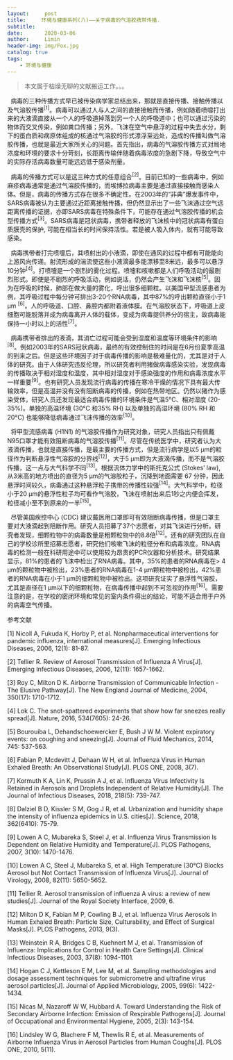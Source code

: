 ```yaml
---
layout:     post                  
title:     环境与健康系列(八)——关于病毒的气溶胶携带传播.
subtitle: 
date:       2020-03-06
author:     Limin                    
header-img: img/Fox.jpg    
catalog: true                     
tags:                             
    - 环境与健康
---
```


> 本文属于枯燥无聊的文献搬运工作。。。

&nbsp; 病毒的三种传播方式早已被传染病学家总结出来，那就是直接传播、接触传播以及气溶胶传播<sup>[1]</sup>。病毒可以通过人与人之间的直接接触而传播，例如随着喷嚏打出来的大液滴直接从一个人的呼吸道掉落到另一个人的呼吸道中；也可以通过污染的物体而交叉传染，例如粪口传播；另外，飞沫在空气中悬浮的过程中失去水分，剩下的蛋白质和病原体组成的核通过气溶胶的形式漂浮至远处，造成的传播叫做气溶胶传播，也就是最近大家所关心的问题。首先指出，病毒的气溶胶传播方式对局地浓度和环境的要求十分苛刻，长距离传输伴随着病毒浓度的急剧下降，导致空气中的实际存活病毒数量可能远远低于感染剂量。

&nbsp; 病毒的传播方式可以是这三种方式的任意组合<sup>[2]</sup>。目前已知的一些病毒中，例如麻疹病毒通常是通过气溶胶传播的，而埃博拉病毒主要是通过直接接触而感染人体。但是，病毒的传播方式存在很多不确定性。在2003年的“非典”爆发事件中，SARS病毒被认为主要通过近距离接触传播，但仍然显示出了一些飞沫通过空气远距离传播的证据，亦即SARS病毒在特殊条件下，可能存在通过气溶胶传播的机会型传播方式<sup>[3]</sup>。SARS病毒是冠状病毒，携带者释放的飞沫核中的冠状病毒有蛋白质膜壳的保护, 可能在相当长的时间保持活性。若是被人吸入体内，就有可能导致感染。

&nbsp; 病毒携带者打完喷嚏后，其喷射出的小液滴，即使在通风的过程中都有可能能向上游风向传递。射流形成的湍流使这些小液滴最多能漂移至8米远，最多可以悬浮10分钟<sup>[4]</sup>。打喷嚏是一个剧烈的雾化过程。喷嚏和咳嗽都是人们呼吸活动的最剧烈形式。即使是不剧烈的呼吸活动，例如说话，仍然会产生飞沫和飞沫核<sup>[5]</sup>。因为在呼吸的时候，肺部在做大量的雾化，呼出很多细颗粒。以美国甲型流感患者为例，其呼吸过程中每分钟可排出3-20个RNA病毒，其中87%的呼出颗粒直径小于1 µm <sup>[6]</sup>。人的呼吸道、口腔、鼻腔内都附着液体膜。在气溶胶状态下，呼吸道上皮细胞可能脱落并成为病毒离开人体的载体，变成为病毒提供养分的宿主，故病毒能保持一小时以上的活性<sup>[7]</sup>。

&nbsp; 病毒携带者排出的液滴，其消亡过程可能会受到湿度和温度等环境条件的影响<sup>[8]</sup>。例如2003年的SARS冠状病毒，最终的有效控制住的时间是在6月份夏季高温的到来之后。但是这些环境因子对于病毒传播的影响是极难量化的，尤其是对于人体的研究。由于人体研究违反伦理，所以研究者利用猪做病毒感染实验，发现病毒的传播取决于相对湿度和温度，其中相对湿度对于感染强度的作用和病毒浓度水平一样重要<sup>[9]</sup>。也有研究人员发现流行病毒的传播在寒冷干燥的情况下具有最大传输效率，但是高温并没有没有阻断病毒的传播，例如在热带地区。仍然以猪作为感染受体，研究人员还发现最适合病毒传播的环境条件是气温5°C、相对湿度 (20-35%)。单独的高温环境 (30°C 和35% RH) 以及单独的高湿环境 (80% RH 和20°C) 也能够降低病毒通过飞沫传播的效率<sup>[10]</sup>。

&nbsp; 将甲型流感病毒 (H1N1) 的气溶胶传播作为研究对象，研究人员指出只有佩戴N95口罩才能有效阻断病毒的气溶胶传播<sup>[11]</sup>。尽管在传统医学中，研究者认为大液滴传播，也就是直接传播，是最主要的传播方式，但是流行病学是以5 µm的粒径作为判断悬浮性气溶胶的分界线<sup>[12]</sup>，大于5 µm即为大液滴传播，而不是气溶胶传播，这一点与大气科学不同<sup>[13]</sup>。根据流体力学中的斯托克公式 (Stokes’ law), 从3米高的地方喷出的直径为5 µm的气溶胶粒子，沉降到地面需要 67 分钟，因此悬浮时间较久，病毒通过这种悬浮粒子携带的传播性较强<sup>[14]</sup>。大气科学中，粒径小于20 µm的悬浮性粒子均可看作气溶胶，飞沫在喷射出来后1秒之内便会挥发，粒径减小至不到原来的一半<sup>[15]</sup>。

&nbsp; 尽管美国疾控中心 (CDC) 建议戴医用口罩即可有效阻断病毒传播，但是口罩主要对大液滴起到阻断作用。研究人员招募了37个志愿者，对其飞沫进行分析。研究者发现，细颗粒物中的病毒数量是粗颗粒物中的8.8倍<sup>[12]</sup>。还有的研究团队在自己的学校诊所里招募志愿者，研究他们咳嗽飞沫的粒径分布和病毒浓度。RNA病毒的检测一般在科研用途中可以使用较为昂贵的PCR仪器和分析技术。研究结果显示，81%的患者的飞沫中检出了RNA病毒。其中，35%的患者的RNA病毒在> 4 µm的颗粒物中被检出，23%患者的RNA病毒在1-4 µm颗粒物中被检出，42%患者的RNA病毒在小于1 µm的细颗粒物中被检出。这项研究证实了悬浮性气溶胶，尤其是直径在1 µm以下的细颗粒物，在病毒传播中起到不可忽视的作用<sup>[16]</sup>。需要注意的是，在学校的密闭环境和常见的室内条件得出的结论，可能不适合用于户外的病毒空气传播。

参考文献

[1] Nicoll A, Fukuda K, Horby P, et al. Nonpharmaceutical interventions for pandemic influenza, international measures[J]. Emerging Infectious Diseases, 2006, 12(1): 81-87.

[2] Tellier R. Review of Aerosol Transmission of Influenza A Virus[J]. Emerging Infectious Diseases, 2006, 12(11): 1657-1662.

[3] Roy C, Milton D K. Airborne Transmission of Communicable Infection - The Elusive Pathway[J]. The New England Journal of Medicine, 2004, 350(17): 1710-1712.

[4] Lok C. The snot-spattered experiments that show how far sneezes really spread[J]. Nature, 2016, 534(7605): 24-26.

[5] Bourouiba L, Dehandschoewercker E, Bush J W M. Violent expiratory events: on coughing and sneezing[J]. Journal of Fluid Mechanics, 2014, 745: 537-563.

[6] Fabian P, Mcdevitt J, Dehaan W H, et al. Influenza Virus in Human Exhaled Breath: An Observational Study[J]. PLOS ONE, 2008, 3(7).

[7] Kormuth K A, Lin K, Prussin A J, et al. Influenza Virus Infectivity Is Retained in Aerosols and Droplets Independent of Relative Humidity[J]. The Journal of Infectious Diseases, 2018, 218(5): 739-747.

[8] Dalziel B D, Kissler S M, Gog J R, et al. Urbanization and humidity shape the intensity of influenza epidemics in U.S. cities[J]. Science, 2018, 362(6410): 75-79.

[9] Lowen A C, Mubareka S, Steel J, et al. Influenza Virus Transmission Is Dependent on Relative Humidity and Temperature[J]. PLOS Pathogens, 2007, 3(10): 1470-1476.

[10] Lowen A C, Steel J, Mubareka S, et al. High Temperature (30°C) Blocks Aerosol but Not Contact Transmission of Influenza Virus[J]. Journal of Virology, 2008, 82(11): 5650-5652.

[11] Tellier R. Aerosol transmission of influenza A virus: a review of new studies[J]. Journal of the Royal Society Interface, 2009, 6.

[12] Milton D K, Fabian M P, Cowling B J, et al. Influenza Virus Aerosols in Human Exhaled Breath: Particle Size, Culturability, and Effect of Surgical Masks[J]. PLOS Pathogens, 2013, 9(3).

[13] Weinstein R A, Bridges C B, Kuehnert M J, et al. Transmission of Influenza: Implications for Control in Health Care Settings[J]. Clinical Infectious Diseases, 2003, 37(8): 1094-1101.

[14] Hogan C J, Kettleson E M, Lee M, et al. Sampling methodologies and dosage assessment techniques for submicrometre and ultrafine virus aerosol particles[J]. Journal of Applied Microbiology, 2005, 99(6): 1422-1434.

[15] Nicas M, Nazaroff W W, Hubbard A. Toward Understanding the Risk of Secondary Airborne Infection: Emission of Respirable Pathogens[J]. Journal of Occupational and Environmental Hygiene, 2005, 2(3): 143-154.

[16] Lindsley W G, Blachere F M, Thewlis R E, et al. Measurements of Airborne Influenza Virus in Aerosol Particles from Human Coughs[J]. PLOS ONE, 2010, 5(11).

